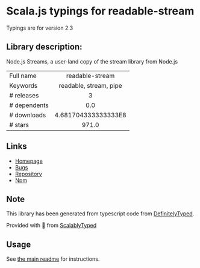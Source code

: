 
# Scala.js typings for readable-stream

Typings are for version 2.3

## Library description:
Node.js Streams, a user-land copy of the stream library from Node.js

|                    |                 |
| ------------------ | :-------------: |
| Full name          | readable-stream |
| Keywords           | readable, stream, pipe |
| # releases         | 3 |
| # dependents       | 0.0 |
| # downloads        | 4.681704333333333E8 |
| # stars            | 971.0 |

## Links
- [Homepage](https://github.com/nodejs/readable-stream)
- [Bugs](https://github.com/nodejs/readable-stream/issues)
- [Repository](https://github.com/nodejs/readable-stream)
- [Npm](https://www.npmjs.com/package/readable-stream)
    


## Note
This library has been generated from typescript code from [DefinitelyTyped](https://definitelytyped.org).

Provided with :purple_heart: from [ScalablyTyped](https://github.com/oyvindberg/ScalablyTyped)

## Usage
See [the main readme](../../readme.md) for instructions.



